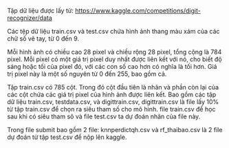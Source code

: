 Tập dữ liệu được lấy từ: https://www.kaggle.com/competitions/digit-recognizer/data

Các tệp dữ liệu train.csv và test.csv chứa hình ảnh thang màu xám của các chữ số vẽ tay, từ 0 đến 9.

Mỗi hình ảnh có chiều cao 28 pixel và chiều rộng 28 pixel, tổng cộng là 784 pixel. Mỗi pixel có một giá trị pixel duy nhất được liên kết với nó, cho biết độ sáng hoặc tối của pixel đó, với các con số cao hơn có nghĩa là tối hơn. Giá trị pixel này là một số nguyên từ 0 đến 255, bao gồm cả.

Tập train.csv có 785 cột. Trong đó cột đầu tiên là nhãn và phần còn lại của các cột chứa các giá trị pixel của hình ảnh được liên kết.
Bao gồm các tập dữ liệu train.csv, testdata.csv, và digittrain.csv, digittrain.csv là file lấy 10% từ tập train.csv để chọn ra siêu tham số cho mô hình. file train.csv để học sau khi có siêu tham sô và file test.csv ta dự đoán nhãn của file này.

Trong file submit bao gồm 2 file:
knnperdictqh.csv và rf_thaibao.csv là 2 file dự đoán từ tập test.csv để nộp lên kaggle.